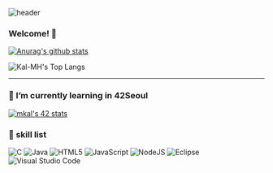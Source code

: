 ![header](https://capsule-render.vercel.app/api?type=waving&color=auto&height=230&section=header&text=Kal-MH&fontSize=70&animation=blink&fontAlignY=45&fontAlign=80)
### Welcome! 👋

 [![Anurag's github stats](https://github-readme-stats.vercel.app/api?username=Kal-MH&show_icons=true&theme=maroongold&hide=stars)](https://github.com/anuraghazra/github-readme-stats) 
 
 ![Kal-MH's Top Langs](https://github-readme-stats.vercel.app/api/top-langs/?username=Kal-MH&layout=compact&bg_color=7f7fd5,86a8e7,91eac9&title_color=fff&text_color=fff)

---

 ### 🌱 I’m currently learning in 42Seoul
 
 [![mkal's 42 stats](https://badge42.herokuapp.com/api/stats/mkal)](https://github.com/JaeSeoKim/badge42)
 
 ### 🤔 skill list
 ![C](https://img.shields.io/badge/c-%2300599C.svg?style=for-the-badge&logo=c&logoColor=white)
 ![Java](https://img.shields.io/badge/java-%23ED8B00.svg?style=for-the-badge&logo=java&logoColor=white)
![HTML5](https://img.shields.io/badge/html5-%23E34F26.svg?style=for-the-badge&logo=html5&logoColor=white)
![JavaScript](https://img.shields.io/badge/javascript-%23323330.svg?style=for-the-badge&logo=javascript&logoColor=%23F7DF1E)
![NodeJS](https://img.shields.io/badge/node.js-6DA55F?style=for-the-badge&logo=node.js&logoColor=white)
![Eclipse](https://img.shields.io/badge/Eclipse-FE7A16.svg?style=for-the-badge&logo=Eclipse&logoColor=white)
![Visual Studio Code](https://img.shields.io/badge/Visual%20Studio%20Code-0078d7.svg?style=for-the-badge&logo=visual-studio-code&logoColor=white)

<!--
**Kal-MH/Kal-MH** is a ✨ _special_ ✨ repository because its `README.md` (this file) appears on your GitHub profile.

Here are some ideas to get you started:

- 🔭 I’m currently working on ...
- 🌱 I’m currently learning ...
- 👯 I’m looking to collaborate on ...
- 🤔 I’m looking for help with ...
- 💬 Ask me about ...
- 📫 How to reach me: ...
- 😄 Pronouns: ...
- ⚡ Fun fact: ...
-->
